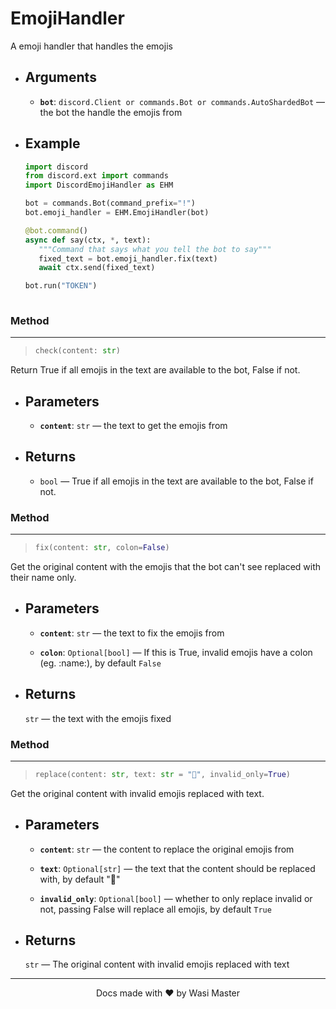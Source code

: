 # EmojiHandler

A emoji handler that handles the emojis

- ## Arguments

  - **`bot`**: `discord.Client or commands.Bot or commands.AutoShardedBot` —
    the bot the handle the emojis from

- ## Example

   ```py
   import discord
   from discord.ext import commands
   import DiscordEmojiHandler as EHM
   
   bot = commands.Bot(command_prefix="!")
   bot.emoji_handler = EHM.EmojiHandler(bot)

   @bot.command()
   async def say(ctx, *, text):
      """Command that says what you tell the bot to say"""
      fixed_text = bot.emoji_handler.fix(text)
      await ctx.send(fixed_text)

   bot.run("TOKEN")
      
   ```

### Method

--------------------------------
>
> ```python
> check(content: str)
> ```
>
Return True if all emojis in the text are available to the bot, False if not.

- ## Parameters

  - **`content`**: `str` — the text to get the emojis from

- ## Returns

  - `bool` —
True if all emojis in the text are available to the bot, False if not.

### Method

--------------------------------
>
> ```python
> fix(content: str, colon=False)
> ```
>
Get the original content with the emojis that the bot can't see replaced with their name only.

- ## Parameters

  - **`content`**: `str` — the text to fix the emojis from

  - **`colon`**: `Optional[bool]` — If this is True, invalid emojis have a colon (eg. :name:), by default `False`

- ## Returns

   `str` — the text with the emojis fixed

### Method

--------------------------------
>
> ```python
> replace(content: str, text: str = "🤔", invalid_only=True)
> ```
>
Get the original content with invalid emojis replaced with text.

- ## Parameters

  - **`content`**: `str` — the content to replace the original emojis from

  - **`text`**: `Optional[str]` — the text that the content should be replaced with, by default "🤔"
  - **`invalid_only`**: `Optional[bool]` — whether to only replace invalid or not, passing False will replace all emojis, by default `True`

- ## Returns

   `str` —
The original content with invalid emojis replaced with text

--------------------------------
<p align="center">Docs made with ❤️ by Wasi Master<p/>

